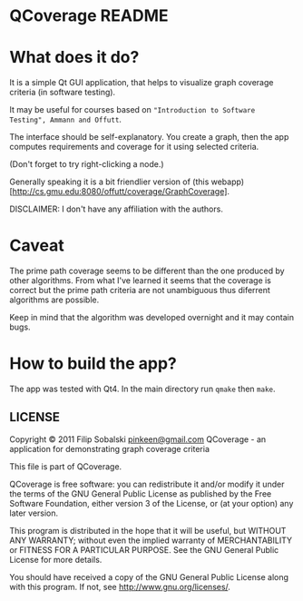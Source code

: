 # QCoverage README

# What does it do?

It is a simple Qt GUI application, that helps to visualize graph coverage criteria (in software testing).

It may be useful for courses based on `"Introduction to Software Testing", Ammann and Offutt`.

The interface should be self-explanatory. You create a graph, then the app computes requirements and coverage
for it using selected criteria.

(Don't forget to try right-clicking a node.)

Generally speaking it is a bit friendlier version of (this webapp)[http://cs.gmu.edu:8080/offutt/coverage/GraphCoverage].

DISCLAIMER: I don't have any affiliation with the authors.

# Caveat

The prime path coverage seems to be different than the one produced by other algorithms. From what I've learned it seems
that the coverage is correct but the prime path criteria are not unambiguous thus diferrent algorithms are possible.

Keep in mind that the algorithm was developed overnight and it may contain bugs.

# How to build the app?

The app was tested with Qt4. In the main directory run `qmake` then `make`.

## LICENSE

Copyright &copy; 2011 Filip Sobalski <pinkeen@gmail.com>
QCoverage - an application for demonstrating graph coverage criteria

This file is part of QCoverage.

QCoverage is free software: you can redistribute it and/or modify
it under the terms of the GNU General Public License as published by
the Free Software Foundation, either version 3 of the License, or
(at your option) any later version.

This program is distributed in the hope that it will be useful,
but WITHOUT ANY WARRANTY; without even the implied warranty of
MERCHANTABILITY or FITNESS FOR A PARTICULAR PURPOSE.  See the
GNU General Public License for more details.

You should have received a copy of the GNU General Public License
along with this program.  If not, see <http://www.gnu.org/licenses/>.
